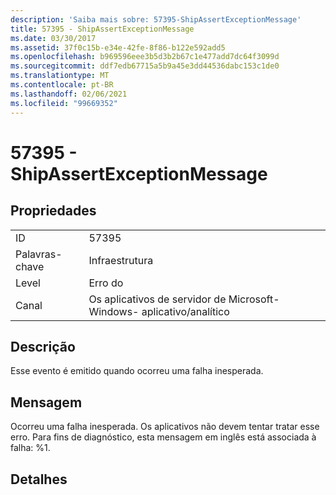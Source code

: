 ```yaml
---
description: 'Saiba mais sobre: 57395-ShipAssertExceptionMessage'
title: 57395 - ShipAssertExceptionMessage
ms.date: 03/30/2017
ms.assetid: 37f0c15b-e34e-42fe-8f86-b122e592add5
ms.openlocfilehash: b969596eee3b5d3b2b67c1e477add7dc64f3099d
ms.sourcegitcommit: ddf7edb67715a5b9a45e3dd44536dabc153c1de0
ms.translationtype: MT
ms.contentlocale: pt-BR
ms.lasthandoff: 02/06/2021
ms.locfileid: "99669352"
---
```

# <a name="57395---shipassertexceptionmessage"></a>57395 - ShipAssertExceptionMessage

## <a name="properties"></a>Propriedades  
  
|||  
|-|-|  
|ID|57395|  
|Palavras-chave|Infraestrutura|  
|Level|Erro do|  
|Canal|Os aplicativos de servidor de Microsoft-Windows- aplicativo/analítico|  
  
## <a name="description"></a>Descrição  

 Esse evento é emitido quando ocorreu uma falha inesperada.  
  
## <a name="message"></a>Mensagem  

 Ocorreu uma falha inesperada. Os aplicativos não devem tentar tratar esse erro. Para fins de diagnóstico, esta mensagem em inglês está associada à falha: %1.  
  
## <a name="details"></a>Detalhes
